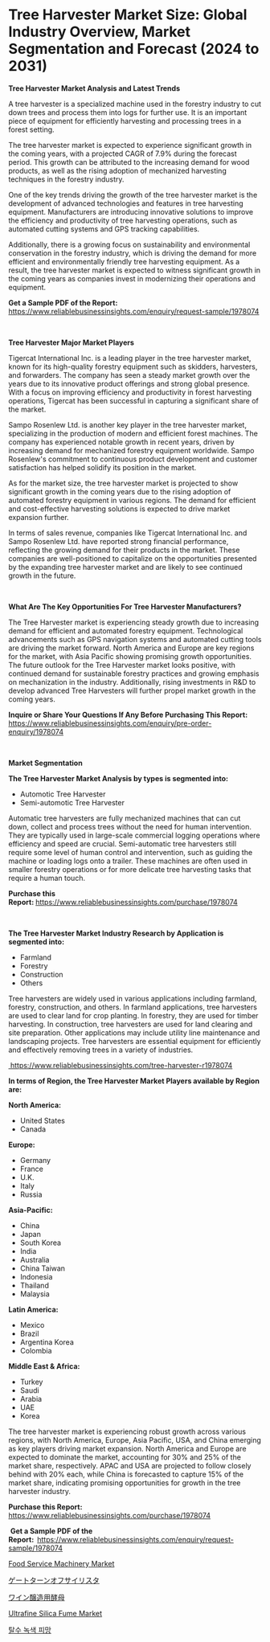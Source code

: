 <p><h1>Tree Harvester Market Size: Global Industry Overview, Market Segmentation and Forecast (2024 to 2031)</h1></p><p><strong>Tree Harvester Market Analysis and Latest Trends</strong></p>
<p><p>A tree harvester is a specialized machine used in the forestry industry to cut down trees and process them into logs for further use. It is an important piece of equipment for efficiently harvesting and processing trees in a forest setting.</p><p>The tree harvester market is expected to experience significant growth in the coming years, with a projected CAGR of 7.9% during the forecast period. This growth can be attributed to the increasing demand for wood products, as well as the rising adoption of mechanized harvesting techniques in the forestry industry.</p><p>One of the key trends driving the growth of the tree harvester market is the development of advanced technologies and features in tree harvesting equipment. Manufacturers are introducing innovative solutions to improve the efficiency and productivity of tree harvesting operations, such as automated cutting systems and GPS tracking capabilities.</p><p>Additionally, there is a growing focus on sustainability and environmental conservation in the forestry industry, which is driving the demand for more efficient and environmentally friendly tree harvesting equipment. As a result, the tree harvester market is expected to witness significant growth in the coming years as companies invest in modernizing their operations and equipment.</p></p>
<p><strong>Get a Sample PDF of the Report:&nbsp;</strong> <a href="https://www.reliablebusinessinsights.com/enquiry/request-sample/1978074">https://www.reliablebusinessinsights.com/enquiry/request-sample/1978074</a></p>
<p>&nbsp;</p>
<p><strong>Tree Harvester Major Market Players</strong></p>
<p><p>Tigercat International Inc. is a leading player in the tree harvester market, known for its high-quality forestry equipment such as skidders, harvesters, and forwarders. The company has seen a steady market growth over the years due to its innovative product offerings and strong global presence. With a focus on improving efficiency and productivity in forest harvesting operations, Tigercat has been successful in capturing a significant share of the market.</p><p>Sampo Rosenlew Ltd. is another key player in the tree harvester market, specializing in the production of modern and efficient forest machines. The company has experienced notable growth in recent years, driven by increasing demand for mechanized forestry equipment worldwide. Sampo Rosenlew's commitment to continuous product development and customer satisfaction has helped solidify its position in the market.</p><p>As for the market size, the tree harvester market is projected to show significant growth in the coming years due to the rising adoption of automated forestry equipment in various regions. The demand for efficient and cost-effective harvesting solutions is expected to drive market expansion further.</p><p>In terms of sales revenue, companies like Tigercat International Inc. and Sampo Rosenlew Ltd. have reported strong financial performance, reflecting the growing demand for their products in the market. These companies are well-positioned to capitalize on the opportunities presented by the expanding tree harvester market and are likely to see continued growth in the future.</p></p>
<p>&nbsp;</p>
<p><strong>What Are The Key Opportunities For Tree Harvester Manufacturers?</strong></p>
<p><p>The Tree Harvester market is experiencing steady growth due to increasing demand for efficient and automated forestry equipment. Technological advancements such as GPS navigation systems and automated cutting tools are driving the market forward. North America and Europe are key regions for the market, with Asia Pacific showing promising growth opportunities. The future outlook for the Tree Harvester market looks positive, with continued demand for sustainable forestry practices and growing emphasis on mechanization in the industry. Additionally, rising investments in R&D to develop advanced Tree Harvesters will further propel market growth in the coming years.</p></p>
<p><strong>Inquire or Share Your Questions If Any Before Purchasing This Report:</strong> <a href="https://www.reliablebusinessinsights.com/enquiry/pre-order-enquiry/1978074">https://www.reliablebusinessinsights.com/enquiry/pre-order-enquiry/1978074</a></p>
<p>&nbsp;</p>
<p><strong>Market Segmentation</strong></p>
<p><strong>The Tree Harvester Market Analysis by types is segmented into:</strong></p>
<p><ul><li>Automotic Tree Harvester</li><li>Semi-automotic Tree Harvester</li></ul></p>
<p><p>Automatic tree harvesters are fully mechanized machines that can cut down, collect and process trees without the need for human intervention. They are typically used in large-scale commercial logging operations where efficiency and speed are crucial. Semi-automatic tree harvesters still require some level of human control and intervention, such as guiding the machine or loading logs onto a trailer. These machines are often used in smaller forestry operations or for more delicate tree harvesting tasks that require a human touch.</p></p>
<p><strong>Purchase this Report:&nbsp;</strong><a href="https://www.reliablebusinessinsights.com/purchase/1978074">https://www.reliablebusinessinsights.com/purchase/1978074</a></p>
<p>&nbsp;</p>
<p><strong>The Tree Harvester Market Industry Research by Application is segmented into:</strong></p>
<p><ul><li>Farmland</li><li>Forestry</li><li>Construction</li><li>Others</li></ul></p>
<p><p>Tree harvesters are widely used in various applications including farmland, forestry, construction, and others. In farmland applications, tree harvesters are used to clear land for crop planting. In forestry, they are used for timber harvesting. In construction, tree harvesters are used for land clearing and site preparation. Other applications may include utility line maintenance and landscaping projects. Tree harvesters are essential equipment for efficiently and effectively removing trees in a variety of industries.</p></p>
<p><a href="https://www.reliablebusinessinsights.com/tree-harvester-r1978074">&nbsp;https://www.reliablebusinessinsights.com/tree-harvester-r1978074</a></p>
<p><strong>In terms of Region, the Tree Harvester Market Players available by Region are:</strong></p>
<p>
    <p> <strong> North America: </strong>
        <ul>
            <li>United States</li>
            <li>Canada</li>
        </ul>
        </p> 
    <p> <strong> Europe: </strong>
        <ul>
            <li>Germany</li>
            <li>France</li>
            <li>U.K.</li>
            <li>Italy</li>
            <li>Russia</li>
        </ul>
        </p> 
    <p> <strong> Asia-Pacific: </strong>
        <ul>
            <li>China</li>
            <li>Japan</li>
            <li>South Korea</li>
            <li>India</li>
            <li>Australia</li>
            <li>China Taiwan</li>
            <li>Indonesia</li>
            <li>Thailand</li>
            <li>Malaysia</li>
        </ul>
        </p> 
    <p> <strong> Latin America: </strong>
        <ul>
            <li>Mexico</li>
            <li>Brazil</li>
            <li>Argentina Korea</li>
            <li>Colombia</li>
        </ul>
        </p> 
    <p> <strong> Middle East & Africa: </strong>
        <ul>
            <li>Turkey</li>
            <li>Saudi</li>
            <li>Arabia</li>
            <li>UAE</li>
            <li>Korea</li>
        </ul>
    </p>
    </p>
<p><p>The tree harvester market is experiencing robust growth across various regions, with North America, Europe, Asia Pacific, USA, and China emerging as key players driving market expansion. North America and Europe are expected to dominate the market, accounting for 30% and 25% of the market share, respectively. APAC and USA are projected to follow closely behind with 20% each, while China is forecasted to capture 15% of the market share, indicating promising opportunities for growth in the tree harvester industry.</p></p>
<p><strong>Purchase this Report: </strong><a href="https://www.reliablebusinessinsights.com/purchase/1978074">https://www.reliablebusinessinsights.com/purchase/1978074</a></p>
<p>&nbsp;<strong>Get a Sample PDF of the Report:&nbsp;&nbsp;</strong><a href="https://www.reliablebusinessinsights.com/enquiry/request-sample/1978074">https://www.reliablebusinessinsights.com/enquiry/request-sample/1978074</a></p>
<p><strong></strong></p>
<p><p><a href="https://github.com/RyleeBauch2023/Market-Research-Report-List-1/blob/main/food-service-machinery-market.md">Food Service Machinery Market</a></p><p><a href="https://github.com/dzy793153605/Market-Research-Report-List-2/blob/main/9921622157991.md">ゲートターンオフサイリスタ</a></p><p><a href="https://github.com/oafhukehf4709715/Market-Research-Report-List-2/blob/main/9327756157990.md">ワイン醸造用酵母</a></p><p><a href="https://www.linkedin.com/pulse/future-trends-global-ultrafine-silica-fume-market-insights-analysis-czkzc">Ultrafine Silica Fume Market</a></p><p><a href="https://github.com/Maeennan456456/Market-Research-Report-List-2/blob/main/7196002169483.md">탈수 녹색 피망</a></p></p>